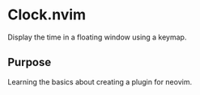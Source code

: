 # Clock.nvim

Display the time in a floating window using a keymap.

## Purpose

Learning the basics about creating a plugin for neovim.
